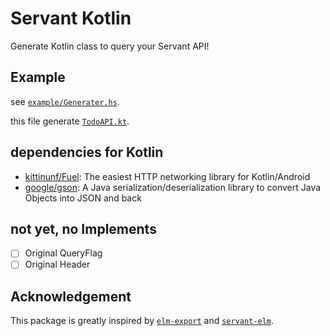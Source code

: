 # Servant Kotlin

Generate Kotlin class to query your Servant API!

## Example

see [`example/Generater.hs`](/example/Generater.hs).

this file generate [`TodoAPI.kt`](/example/com/github/matsubara0507/TodoAPI.kt).

## dependencies for Kotlin

- [kittinunf/Fuel](https://github.com/kittinunf/Fuel): The easiest HTTP networking library for Kotlin/Android
- [google/gson](https://github.com/google/gson): A Java serialization/deserialization library to convert Java Objects into JSON and back

## not yet, no Implements

- [ ] Original QueryFlag
- [ ] Original Header

## Acknowledgement

This package is greatly inspired by [`elm-export`](https://hackage.haskell.org/package/elm-export) and [`servant-elm`](https://hackage.haskell.org/package/servant-elm).
